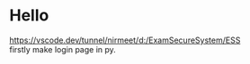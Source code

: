 # Hello
https://vscode.dev/tunnel/nirmeet/d:/ExamSecureSystem/ESS<br> firstly make login page in py.

